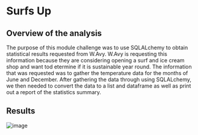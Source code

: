 # Surfs Up

## Overview of the analysis

The purpose of this module challenge was to use SQLALchemy to obtain statistical results requested from W.Avy. W.Avy is requesting this information because they are considering opening a surf and ice cream shop and want tod etermine if it is sustainable year round. The information that was requested was to gather the temperature data for the months of June and December. After gathering the data through using SQLALchemy, we then needed to convert the data to a list and dataframe as well as print out a report of the statistics summary. 

## Results

![image](https://user-images.githubusercontent.com/87450415/147999822-47c2498b-7c4d-4a8f-9c6a-448e89046125.png)
